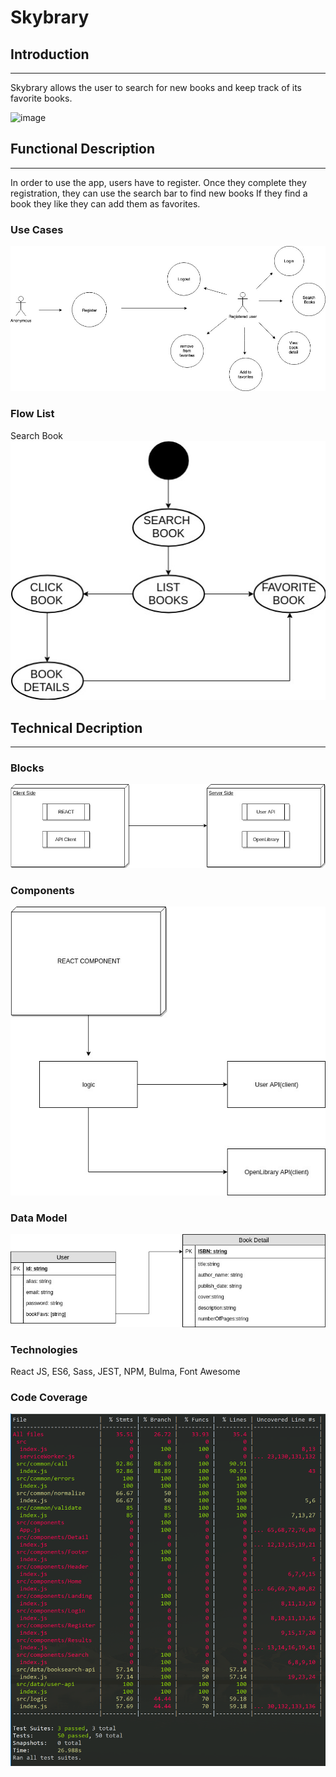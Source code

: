 # **Skybrary**

## Introduction
***
Skybrary allows the user to search for new books and keep track of its favorite books.

![image](https://previews.123rf.com/images/kobyakov/kobyakov1205/kobyakov120500090/13791404-cute-little-girl-is-sleeping-on-a-book-while-wearing-glasses-isolated-over-white.jpg)

## Functional Description
---
In order to use the app, users have to register.
Once they complete they registration, they can use the search bar to find new books
If they find a book they like they can add them as favorites.

### **Use Cases**
![image](images/usecases.jpg)

### **Flow List**
Search Book
![image](images/FlowList.jpg)


## Technical Decription
---
### **Blocks**
![image](images/blocksdiagram.jpg)
### **Components**
![image](images/componentsdiagram.jpg)
### **Data Model**
![image](images/datamodel.jpg)
### **Technologies**
React JS, ES6, Sass, JEST, NPM, Bulma, Font Awesome
### **Code Coverage**
![image](images/test-coverage.png)
